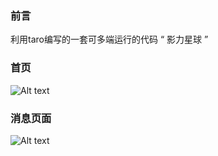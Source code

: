 ### 前言
利用taro编写的一套可多端运行的代码  “ 影力星球 ”


### 首页
![Alt text]('https://github.com/wushuxuan/taro_movies/blob/master/img/example/index.jpg?raw=true')


### 消息页面
![Alt text]('http://diuber-guanche.oss-cn-shanghai.aliyuncs.com/IMG153067754433518079')





